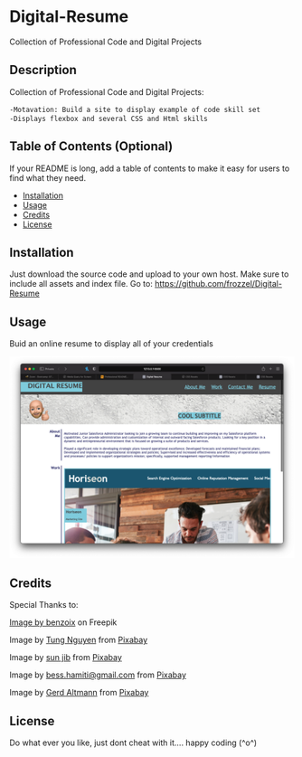 # Digital-Resume
Collection of Professional Code and Digital Projects
 

## Description

Collection of Professional Code and Digital Projects:

    -Motavation: Build a site to display example of code skill set
    -Displays flexbox and several CSS and Html skills


## Table of Contents (Optional)

If your README is long, add a table of contents to make it easy for users to find what they need.

- [Installation](#installation)
- [Usage](#usage)
- [Credits](#credits)
- [License](#license)

## Installation

Just download the source code and upload to your own host. Make sure to include all assets and index file.
Go to: https://github.com/frozzel/Digital-Resume

## Usage

Buid an online resume to display all of your credentials


![Screen Shot of Site](assets/images/shot2.png)


    


## Credits

Special Thanks to:

<a href="https://www.freepik.com/free-photo/grungy-white-background-natural-cement-stone-old-texture-as-retro-pattern-wall-conceptual-wall-banner-grunge-material-construction_18487100.htm#query=banner%20rustic%20wall%20blue&position=5&from_view=search">Image by benzoix</a> on Freepik 

Image by <a href="https://pixabay.com/users/tungnguyen0905-17946924/?utm_source=link-attribution&amp;utm_medium=referral&amp;utm_campaign=image&amp;utm_content=6701504">Tung Nguyen</a> from <a href="https://pixabay.com//?utm_source=link-attribution&amp;utm_medium=referral&amp;utm_campaign=image&amp;utm_content=6701504">Pixabay</a>

Image by <a href="https://pixabay.com/users/gdmoonkiller-4679220/?utm_source=link-attribution&amp;utm_medium=referral&amp;utm_campaign=image&amp;utm_content=7423274">sun jib</a> from <a href="https://pixabay.com//?utm_source=link-attribution&amp;utm_medium=referral&amp;utm_campaign=image&amp;utm_content=7423274">Pixabay</a>

Image by <a href="https://pixabay.com/users/bessi-909086/?utm_source=link-attribution&amp;utm_medium=referral&amp;utm_campaign=image&amp;utm_content=736885">bess.hamiti@gmail.com</a> from <a href="https://pixabay.com//?utm_source=link-attribution&amp;utm_medium=referral&amp;utm_campaign=image&amp;utm_content=736885">Pixabay</a>

Image by <a href="https://pixabay.com/users/geralt-9301/?utm_source=link-attribution&amp;utm_medium=referral&amp;utm_campaign=image&amp;utm_content=3382507">Gerd Altmann</a> from <a href="https://pixabay.com//?utm_source=link-attribution&amp;utm_medium=referral&amp;utm_campaign=image&amp;utm_content=3382507">Pixabay</a>

## License

Do what ever you like, just dont cheat with it.... happy coding (^o^)

